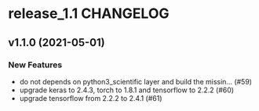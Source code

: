 # release_1.1 CHANGELOG

## v1.1.0 (2021-05-01)

### New Features

- do not depends on python3_scientific layer and build the missin… (#59)
- upgrade keras to 2.4.3, torch to 1.8.1 and tensorflow to 2.2.2 (#60)
- upgrade tensorflow from 2.2.2 to 2.4.1 (#61)


